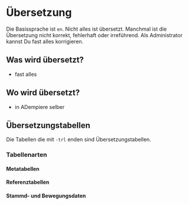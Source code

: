 # Übersetzung

Die Basissprache ist `en`.  Nicht alles ist übersetzt. Manchmal ist die Übersetzung nicht korrekt, fehlerhaft oder irreführend. Als Administrator kannst Du fast alles korrigieren.

## Was wird übersetzt?

* fast alles

## Wo wird übersetzt?

* in ADempiere selber

## Übersetzungstabellen

Die Tabellen die mit `-trl` enden sind Übersetzungstabellen.

### Tabellenarten

#### Metatabellen

#### Referenztabellen

#### Stammd- und Bewegungsdaten

